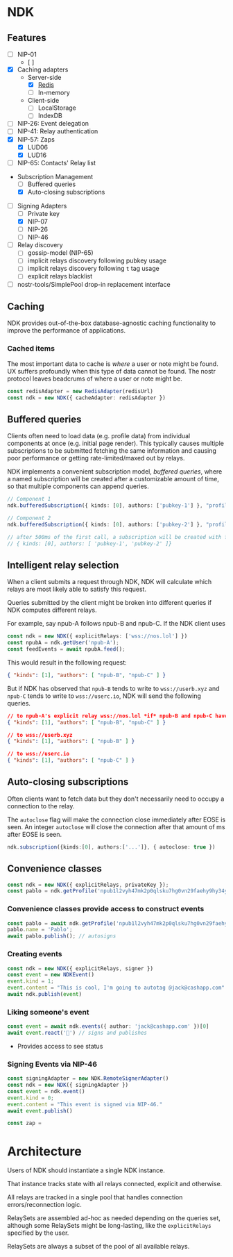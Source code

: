 # NDK

## Features
- [ ] NIP-01
    - [ ]
- [x] Caching adapters
    * Server-side
        - [x] [Redis](https://github.com/pablof7z/ndk-cache-redis)
        - [ ] In-memory
    * Client-side
        - [ ] LocalStorage
        - [ ] IndexDB
- [ ] NIP-26: Event delegation
- [ ] NIP-41: Relay authentication
- [x] NIP-57: Zaps
    - [x] LUD06
    - [x] LUD16
- [ ] NIP-65: Contacts' Relay list
* Subscription Management
    - [ ] Buffered queries
    - [x] Auto-closing subscriptions
- [ ] Signing Adapters
    - [ ] Private key
    - [x] NIP-07
    - [ ] NIP-26
    - [ ] NIP-46
- [ ] Relay discovery
    - [ ] gossip-model (NIP-65)
    - [ ] implicit relays discovery following pubkey usage
    - [ ] implicit relays discovery following `t` tag usage
    - [ ] explicit relays blacklist
- [ ] nostr-tools/SimplePool drop-in replacement interface

## Caching
NDK provides out-of-the-box database-agnostic caching functionality to improve the
performance of applications.

### Cached items
The most important data to cache is *where* a user or note might be found. UX suffers profoundly when this type of data cannot be found. The nostr protocol leaves beadcrums of where a user or note might be.

```ts
const redisAdapter = new RedisAdapter(redisUrl)
const ndk = new NDK({ cacheAdapter: redisAdapter })
```

## Buffered queries
Clients often need to load data (e.g. profile data) from individual components at
once (e.g. initial page render). This typically causes multiple subscriptions to
be submitted fetching the same information and causing poor performance or getting
rate-limited/maxed out by relays.

NDK implements a convenient subscription model, *buffered queries*, where a named
subscription will be created after a customizable amount of time, so that multiple
components can append queries.

```ts
// Component 1
ndk.bufferedSubscription({ kinds: [0], authors: ['pubkey-1'] }, "profiles", 500);

// Component 2
ndk.bufferedSubscription({ kinds: [0], authors: ['pubkey-2'] }, "profiles", 500);

// after 500ms of the first call, a subscription will be created with filter
// { kinds: [0], authors: [ 'pubkey-1', 'pubkey-2' ]}
```

## Intelligent relay selection
When a client submits a request through NDK, NDK will calculate which relays are
most likely able to satisfy this request.

Queries submitted by the client might be broken into different queries if NDK
computes different relays.

For example, say npub-A follows npub-B and npub-C. If the NDK client uses

```ts
const ndk = new NDK({ explicitRelays: ['wss://nos.lol'] })
const npubA = ndk.getUser('npub-A');
const feedEvents = await npubA.feed();
```

This would result in the following request:

```json
{ "kinds": [1], "authors": [ "npub-B", "npub-C" ] }
```

But if NDK has observed that `npub-B` tends to write to `wss://userb.xyz` and
`npub-C` tends to write to `wss://userc.io`, NDK will send the following queries.

```json
// to npub-A's explicit relay wss://nos.lol *if* npub-B and npub-C have been seen on that relay
{ "kinds": [1], "authors": [ "npub-B", "npub-C" ] }

// to wss://userb.xyz
{ "kinds": [1], "authors": [ "npub-B" ] }

// to wss://userc.io
{ "kinds": [1], "authors": [ "npub-C" ] }
```

## Auto-closing subscriptions
Often clients want to fetch data but they don't necessarily need to occupy a connection
to the relay.

The `autoclose` flag will make the connection close immediately after EOSE is seen.
An integer `autoclose` will close the connection after that amount of ms after EOSE is seen.

```ts
ndk.subscription({kinds:[0], authors:['...']}, { autoclose: true })
```

## Convenience classes

```ts
const ndk = new NDK({ explicitRelays, privateKey });
const pablo = ndk.getProfile('npub1l2vyh47mk2p0qlsku7hg0vn29faehy9hy34ygaclpn66ukqp3afqutajft')
```

### Convenience classes provide access to construct events
```ts
const pablo = await ndk.getProfile('npub1l2vyh47mk2p0qlsku7hg0vn29faehy9hy34ygaclpn66ukqp3afqutajft')
pablo.name = 'Pablo';
await pablo.publish(); // autosigns
```

### Creating events
```ts
const ndk = new NDK({ explicitRelays, signer })
const event = new NDKEvent()
event.kind = 1;
event.content = "This is cool, I'm going to autotag @jack@cashapp.com"
await ndk.publish(event)
```

### Liking someone's event
```ts
const event = await ndk.events({ author: 'jack@cashapp.com' })[0]
await event.react('🤙') // signs and publishes
```

* Provides access to see status

### Signing Events via NIP-46
```ts
const signingAdapter = new NDK.RemoteSignerAdapter()
const ndk = new NDK({ signingAdapter })
const event = ndk.event()
event.kind = 0;
event.content = "This event is signed via NIP-46."
await event.publish()
```


```ts
const zap =
```

# Architecture
Users of NDK should instantiate a single NDK instance.

That instance tracks state with all relays connected, explicit and otherwise.

All relays are tracked in a single pool that handles connection errors/reconnection logic.

RelaySets are assembled ad-hoc as needed depending on the queries set, although some RelaySets might be long-lasting, like the `explicitRelays` specified by the user.

RelaySets are always a subset of the pool of all available relays.
